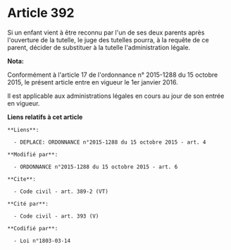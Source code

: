# Article 392

Si un enfant vient à être reconnu par l'un de ses deux parents après l'ouverture de la tutelle, le juge des tutelles pourra,
à la requête de ce parent, décider de substituer à la tutelle l'administration légale.

**Nota:**

Conformément à l'article 17 de l'ordonnance n° 2015-1288 du 15 octobre 2015, le présent article entre en vigueur le 1er
janvier 2016.

Il est applicable aux administrations légales en cours au jour de son entrée en vigueur.

**Liens relatifs à cet article**

	**Liens**:

	  - DEPLACE: ORDONNANCE n°2015-1288 du 15 octobre 2015 - art. 4

	**Modifié par**:

	  - ORDONNANCE n°2015-1288 du 15 octobre 2015 - art. 6

	**Cite**:

	  - Code civil - art. 389-2 (VT)

	**Cité par**:

	  - Code civil - art. 393 (V)

	**Codifié par**:

	  - Loi n°1803-03-14
